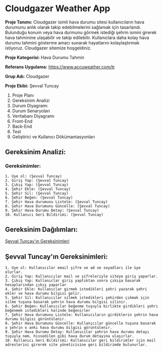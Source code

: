 # Cloudgazer Weather App

**Proje Tanımı:** Cloudgazer isimli hava durumu sitesi kullanıcıların hava durumunu anlık olarak takip edebilmelerini sağlamak için tasarlandı. Bulunduğu konum veya hava durmunu görmek istediği şehrin ismini girerek hava tahminine ulaşabilir ve takip edilebilir. Kullanıclara daha kolay hava durumu tahmini gösterme amacı sunarak hayatlarını kolaylaştırmak istiyoruz. Cloudgazer sitemize hoşgeldiniz.

**Proje Kategorisi:** Hava Durumu Tahmin

**Referans Uygulama:** https://www.accuweather.com/tr

**Grup Adı:** Cloudgazer

**Proje Ekibi:** Şevval Tuncay

1. Proje Planı
2. Gereksinim Analizi
3. Durum Diyagramı
4. Durum Senaryoları
5. Veritabanı Diyagramı
6. Front-End
7. Back-End
8. Test
9. Geliştirici ve Kullanıcı Dökümantasyonları

## Gereksinim Analizi:

### Gereksinimler:

    1. Üye ol: (Şevval Tuncay)
    2. Giriş Yap: (Şevval Tuncay)
    3. Çıkış Yap: (Şevval Tuncay)
    4. Şehir Ekle: (Şevval Tuncay)
    5. Şehir Sil: (Şevval Tuncay)
    6. Şehir Beğen: (Şevval Tuncay)
    7. Şehir Hava durumunu Listele: (Şevval Tuncay)
    8. Şehir Hava Durumunu Güncelle: (Şevval Tuncay)
    9. Şehir Hava Durumu Detay: (Şevval Tuncay)
    10. Kullanıcı Geri Bildirimi: (Şevval Tuncay)

## Gereksinim Dağılımları:
[Şevval Tuncay'ın Gereksinimleri](https://github.com/sevvaltuncay/cloudgazer-weatherapp?tab=readme-ov-file#%C5%9Fevval-tuncay%C4%B1n-gereksinimleri)

## Şevval Tuncay'ın Gereksinimleri:

    1. Üye ol: Kullanıcılar email şifre ve ad ve soyadları ile üye olurlar.
    2. Giriş Yap: Kullanıcılar mail ve şifreleriyle siteye giriş yaparlar.
    3. Çıkış Yap: Kullanıclar giriş yaptıktan sonra çıkışa basarak hesaplarından çıkış yaparlar
    4. Şehir Ekle: Kullanıclar girmek istedikleri şehri yazarak şehri ekler ve hava durumu bilgisi gelir.
    5. Şehir Sil: Kullanıcılar silmek istedikleri şehirden çıkmak için silme tuşuna basarak şehrin hava durumu bilgisi silinir.
    6. Şehir Beğen: Kullanıcılar beğenme tuşuyla birlikte girdikleri şehri beğenmek istedikleri halinde beğenirler
    7. Şehir Hava durumunu Listele: Kullanıcıların girdiklerin şehrin hava durumu bilgisi görüntülenir.
    8. Şehir Hava Durumunu Güncelle: Kullanıcılar güncelle tuşuna basarak o şehrin o anki hava durumu bilgisi görüntülenir.
    9. Şehir Hava Durumu Detay: Kullanıcılar şehrin hava durumu detayı tuşuyla nem, hissedilen gibi hava durum detayına ulaşırlar.
    10. Kullanıcı Geri Bildirimi: Kullanıcılar geri bildirimler için mail adreslerini girerek site yöneticisine geri bildirimde bulunurlar.
